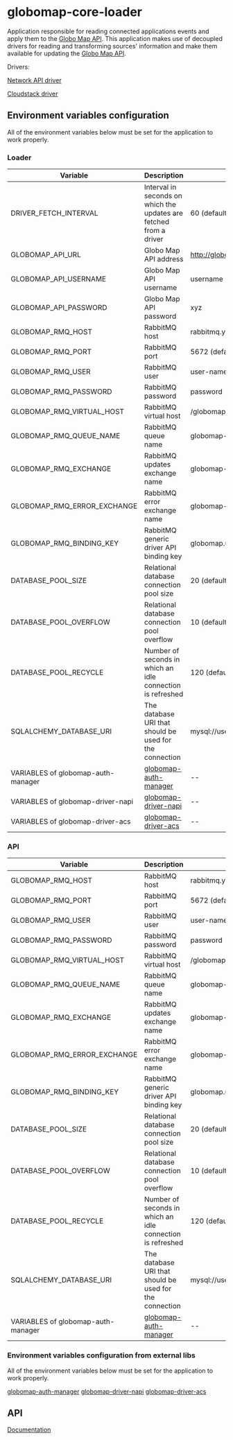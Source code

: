 # globomap-core-loader

Application responsible for reading connected applications events and apply them to the [Globo Map API](https://github.com/globocom/globomap-api).
This application makes use of decoupled drivers for reading and transforming sources' information and make
them available for updating the [Globo Map API](https://github.com/globocom/globomap-api).

Drivers:

[Network API driver](https://github.com/globocom/globomap-driver-napi)

[Cloudstack driver](https://github.com/globocom/globomap-driver-acs)

## Environment variables configuration
All of the environment variables below must be set for the application to work properly.

### Loader
| Variable                           | Description                                                                | Example                             |
|------------------------------------|----------------------------------------------------------------------------|----------------------------------   |
| DRIVER_FETCH_INTERVAL              | Interval in seconds on which the updates are fetched from a driver         | 60 (default)                        |
| GLOBOMAP_API_URL                   | Globo Map API address                                                      | http://globomap.domain.com          |
| GLOBOMAP_API_USERNAME              | Globo Map API username                                                     | username                            |
| GLOBOMAP_API_PASSWORD              | Globo Map API password                                                     | xyz                                 |
| GLOBOMAP_RMQ_HOST                  | RabbitMQ host                                                              | rabbitmq.yourdomain.com             |
| GLOBOMAP_RMQ_PORT                  | RabbitMQ port                                                              | 5672 (default)                      |
| GLOBOMAP_RMQ_USER                  | RabbitMQ user                                                              | user-name                           |
| GLOBOMAP_RMQ_PASSWORD              | RabbitMQ password                                                          | password                            |
| GLOBOMAP_RMQ_VIRTUAL_HOST          | RabbitMQ virtual host                                                      | /globomap                           |
| GLOBOMAP_RMQ_QUEUE_NAME            | RabbitMQ queue name                                                        | globomap-updates                    |
| GLOBOMAP_RMQ_EXCHANGE              | RabbitMQ updates exchange name                                             | globomap-updates-exchange           |
| GLOBOMAP_RMQ_ERROR_EXCHANGE        | RabbitMQ error exchange name                                               | globomap-errors-exchange            |
| GLOBOMAP_RMQ_BINDING_KEY           | RabbitMQ generic driver API binding key                                    | globomap.updates (default)          |
| DATABASE_POOL_SIZE                 | Relational database connection pool size                                   | 20 (default)                        |
| DATABASE_POOL_OVERFLOW             | Relational database connection pool overflow                               | 10 (default)                        |
| DATABASE_POOL_RECYCLE              | Number of seconds in which an idle connection is refreshed                 | 120 (default)                       |
| SQLALCHEMY_DATABASE_URI            | The database URI that should be used for the connection                    | mysql://username:password@server/db |
| VARIABLES of globomap-auth-manager | [globomap-auth-manager](https://github.com/globocom/globomap-auth-manager) | --                                  |
| VARIABLES of globomap-driver-napi  | [globomap-driver-napi](https://github.com/globocom/globomap-driver-napi)   | --                                  |
| VARIABLES of globomap-driver-acs   | [globomap-driver-acs](https://github.com/globocom/globomap-driver-acs)     | --                                  |

### API
| Variable                           | Description                                                               | Example                                 |
|------------------------------------|---------------------------------------------------------------------------|-----------------------------------------|
| GLOBOMAP_RMQ_HOST                  | RabbitMQ host                                                             | rabbitmq.yourdomain.com                 |
| GLOBOMAP_RMQ_PORT                  | RabbitMQ port                                                             | 5672 (default)                          |
| GLOBOMAP_RMQ_USER                  | RabbitMQ user                                                             | user-name                               |
| GLOBOMAP_RMQ_PASSWORD              | RabbitMQ password                                                         | password                                |
| GLOBOMAP_RMQ_VIRTUAL_HOST          | RabbitMQ virtual host                                                     | /globomap                               |
| GLOBOMAP_RMQ_QUEUE_NAME            | RabbitMQ queue name                                                       | globomap-updates                        |
| GLOBOMAP_RMQ_EXCHANGE              | RabbitMQ updates exchange name                                            | globomap-updates-exchange               |
| GLOBOMAP_RMQ_ERROR_EXCHANGE        | RabbitMQ error exchange name                                              | globomap-errors-exchange                |
| GLOBOMAP_RMQ_BINDING_KEY           | RabbitMQ generic driver API binding key                                   | globomap.updates (default)              |
| DATABASE_POOL_SIZE                 | Relational database connection pool size                                  | 20 (default)                            |
| DATABASE_POOL_OVERFLOW             | Relational database connection pool overflow                              | 10 (default)                            |
| DATABASE_POOL_RECYCLE              | Number of seconds in which an idle connection is refreshed                | 120 (default)                           |
| SQLALCHEMY_DATABASE_URI            | The database URI that should be used for the connection                   | mysql://username:password@server/db     |
| VARIABLES of globomap-auth-manager | [globomap-auth-manager](https://github.com/globocom/globomap-auth-manager)| --                                      |

### Environment variables configuration from external libs
All of the environment variables below must be set for the application to work properly.

[globomap-auth-manager](https://github.com/globocom/globomap-auth-manager)
[globomap-driver-napi](https://github.com/globocom/globomap-driver-napi)
[globomap-driver-acs](https://github.com/globocom/globomap-driver-acs)

 ## API
[Documentation](https://github.com/globocom/globomap-core-loader/blob/master/doc/api.md)
